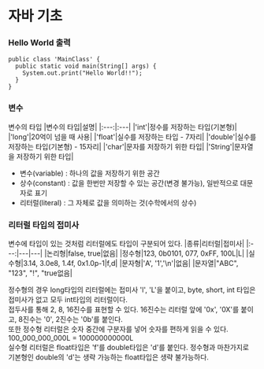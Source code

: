 # 자바 기초
### Hello World 출력
    public class 'MainClass' {
      public static void main(String[] args) {
        System.out.print("Hello World!!");
      }
    }
### 변수
변수의 타입
|변수의 타입|설명|
|:---:|:---|
|'int'|정수를 저장하는 타입(기본형)|
|'long'|20억이 넘을 때 사용|
|'float'|실수를 저장하는 타입 - 7자리|
|'double'|실수를 저장하는 타입(기본형) - 15자리|
|'char'|문자를 저장하기 위한 타입|
|'String'|문자열을 저장하기 위한 타입|  
- 변수(variable) : 하나의 값을 저장하기 위한 공간
- 상수(constant) : 값을 한번만 저장할 수 있는 공간(변경 불가능), 일반적으로 대문자로 표기
- 리터럴(literal) : 그 자체로 값을 의미하는 것(수학에서의 상수)
### 리터럴 타입의 접미사
변수에 타입이 있는 것처럼 리터럴에도 타입이 구분되어 있다.
|종류|리터럴|접미사|
|:---:|---|---|
|논리형|false, true|없음|
|정수형|123, 0b0101, 077, 0xFF, 100L|L|
|실수형|3.14, 3.0e8, 1.4f, 0x1.0p-1|f,d|
|문자형|'A', '1','\n'|없음|
|문자열|"ABC", "123", "!", "true없음|
  
정수형의 경우 long타입의 리터럴에는 접미사 'l', 'L'을 붙이고, byte, short, int 타입은 접미사가 없고 모두 int타입의 리터럴이다.  
접두사를 통해 2, 8, 16진수를 표현할 수 있다. 16진수는 리터럴 앞에 '0x', '0X'를 붙이고, 8진수는 '0', 2진수는 '0b'를 붙인다.  
또한 정수형 리터럴은 숫자 중간에 구분자를 넣어 숫자를 편하게 읽을 수 있다. 100_000_000_000L = 100000000000L  
실수형 리터럴은 float타입은 'f'를 double타입은 'd'를 붙인다. 정수형과 마찬가지로 기본형인 double의 'd'는 생략 가능하는 float타입은 생략 불가능하다.  
